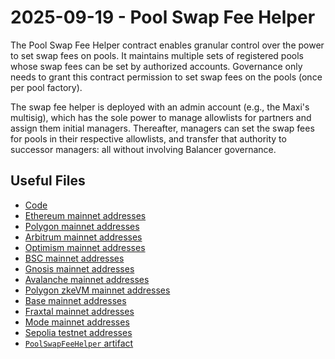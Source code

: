 # 2025-09-19 - Pool Swap Fee Helper

The Pool Swap Fee Helper contract enables granular control over the power to set swap fees on pools. It maintains multiple sets of registered pools whose swap fees can be set by authorized accounts. Governance only needs to grant this contract permission to set swap fees on the pools (once per pool factory).

The swap fee helper is deployed with an admin account (e.g., the Maxi's multisig), which has the sole power to manage allowlists for partners and assign them initial managers. Thereafter, managers can set the swap fees for pools in their respective allowlists, and transfer that authority to successor managers: all without involving Balancer governance.

## Useful Files

- [Code](https://github.com/balancer/balancer-v2-monorepo/commit/46a0969457abe6d0348f6be7df6b315695269754)
- [Ethereum mainnet addresses](./output/mainnet.json)
- [Polygon mainnet addresses](./output/polygon.json)
- [Arbitrum mainnet addresses](./output/arbitrum.json)
- [Optimism mainnet addresses](./output/optimism.json)
- [BSC mainnet addresses](./output/bsc.json)
- [Gnosis mainnet addresses](./output/gnosis.json)
- [Avalanche mainnet addresses](./output/avalanche.json)
- [Polygon zkeVM mainnet addresses](./output/zkevm.json)
- [Base mainnet addresses](./output/base.json)
- [Fraxtal mainnet addresses](./output/fraxtal.json)
- [Mode mainnet addresses](./output/mode.json)
- [Sepolia testnet addresses](./output/sepolia.json)
- [`PoolSwapFeeHelper` artifact](./artifact/PoolSwapFeeHelper.json)
